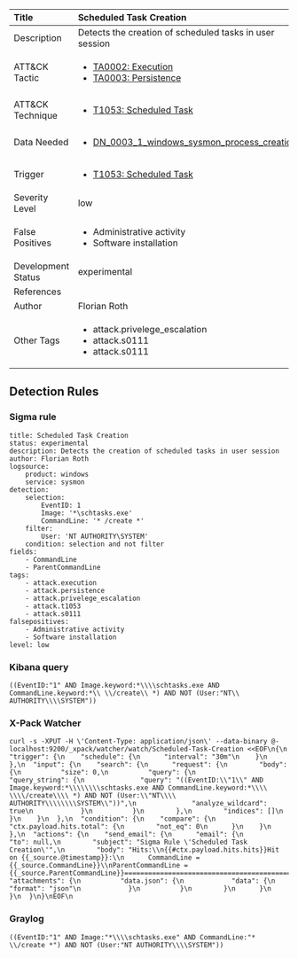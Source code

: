 | Title                | Scheduled Task Creation                                                                                                                                                 |
|:---------------------|:------------------------------------------------------------------------------------------------------------------------------------------------------------|
| Description          | Detects the creation of scheduled tasks in user session                                                                                                                                           |
| ATT&amp;CK Tactic    | <ul><li>[TA0002: Execution](https://attack.mitre.org/tactics/TA0002)</li><li>[TA0003: Persistence](https://attack.mitre.org/tactics/TA0003)</li></ul>  |
| ATT&amp;CK Technique | <ul><li>[T1053: Scheduled Task](https://attack.mitre.org/techniques/T1053)</li></ul>                             |
| Data Needed          | <ul><li>[DN_0003_1_windows_sysmon_process_creation](../Data_Needed/DN_0003_1_windows_sysmon_process_creation.md)</li></ul>                                                         |
| Trigger              | <ul><li>[T1053: Scheduled Task](../Triggers/T1053.md)</li></ul>  |
| Severity Level       | low                                                                                                                                                 |
| False Positives      | <ul><li>Administrative activity</li><li>Software installation</li></ul>                                                                  |
| Development Status   | experimental                                                                                                                                                |
| References           | <ul></ul>                                                          |
| Author               | Florian Roth                                                                                                                                                |
| Other Tags           | <ul><li>attack.privelege_escalation</li><li>attack.s0111</li><li>attack.s0111</li></ul> | 

## Detection Rules

### Sigma rule

```
title: Scheduled Task Creation
status: experimental
description: Detects the creation of scheduled tasks in user session 
author: Florian Roth
logsource:
    product: windows
    service: sysmon
detection:
    selection:
        EventID: 1
        Image: '*\schtasks.exe'
        CommandLine: '* /create *'
    filter:
        User: 'NT AUTHORITY\SYSTEM'
    condition: selection and not filter
fields:
    - CommandLine
    - ParentCommandLine
tags:
    - attack.execution
    - attack.persistence
    - attack.privelege_escalation
    - attack.t1053
    - attack.s0111
falsepositives:
    - Administrative activity
    - Software installation
level: low

```





### Kibana query

```
((EventID:"1" AND Image.keyword:*\\\\schtasks.exe AND CommandLine.keyword:*\\ \\/create\\ *) AND NOT (User:"NT\\ AUTHORITY\\\\SYSTEM"))
```





### X-Pack Watcher

```
curl -s -XPUT -H \'Content-Type: application/json\' --data-binary @- localhost:9200/_xpack/watcher/watch/Scheduled-Task-Creation <<EOF\n{\n  "trigger": {\n    "schedule": {\n      "interval": "30m"\n    }\n  },\n  "input": {\n    "search": {\n      "request": {\n        "body": {\n          "size": 0,\n          "query": {\n            "query_string": {\n              "query": "((EventID:\\"1\\" AND Image.keyword:*\\\\\\\\schtasks.exe AND CommandLine.keyword:*\\\\ \\\\/create\\\\ *) AND NOT (User:\\"NT\\\\ AUTHORITY\\\\\\\\SYSTEM\\"))",\n              "analyze_wildcard": true\n            }\n          }\n        },\n        "indices": []\n      }\n    }\n  },\n  "condition": {\n    "compare": {\n      "ctx.payload.hits.total": {\n        "not_eq": 0\n      }\n    }\n  },\n  "actions": {\n    "send_email": {\n      "email": {\n        "to": null,\n        "subject": "Sigma Rule \'Scheduled Task Creation\'",\n        "body": "Hits:\\n{{#ctx.payload.hits.hits}}Hit on {{_source.@timestamp}}:\\n      CommandLine = {{_source.CommandLine}}\\nParentCommandLine = {{_source.ParentCommandLine}}================================================================================\\n{{/ctx.payload.hits.hits}}",\n        "attachments": {\n          "data.json": {\n            "data": {\n              "format": "json"\n            }\n          }\n        }\n      }\n    }\n  }\n}\nEOF\n
```





### Graylog

```
((EventID:"1" AND Image:"*\\\\schtasks.exe" AND CommandLine:"* \\/create *") AND NOT (User:"NT AUTHORITY\\\\SYSTEM"))
```

